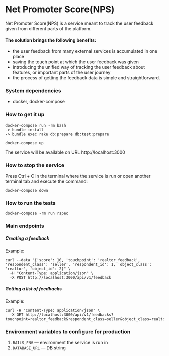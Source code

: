 # Net Promoter Score(NPS)

Net Promoter Score(NPS) is a service meant to track the user feedback given from different parts of the platform.

#### The solution brings the following benefits:
- the user feedback from many external services is accumulated in one place
- saving the touch point at which the user feedback was given
- introducing the unified way of tracking the user feedback about features, or important parts of the user journey
- the process of getting the feedback data is simple and straightforward.

### System dependencies
- docker, docker-compose

### How to get it up
```
docker-compose run -rm bash
-> bundle install
-> bundle exec rake db:prepare db:test:prepare

docker-compose up
```
The service will be available on URL http://localhost:3000

### How to stop the service
Press Ctrl + C in the terminal where the service is run or open another terminal tab and execute the command:
```
docker-compose down
```

### How to run the tests
```
docker-compose -rm run rspec
```

### Main endpoints
##### Creating a feedback

Example:
```
curl --data "{'score': 10, 'touchpoint': 'realtor_feedback', 'respondent_class': 'seller', 'respondent_id': 1, 'object_class': 'realtor', 'object_id': 2}" \
  -H "Content-Type: application/json" \
  -X POST http://localhost:3000/api/v1/feedback
```

##### Getting a list of feedbacks

Example:
```
curl -H "Content-Type: application/json" \
  -X GET http://localhost:3000/api/v1/feedbacks?touchpoint=realtor_feedback&respondent_class=seller&object_class=realtor
```

### Environment variables to configure for production
1. `RAILS_ENV` — environment the service is run in
1. `DATABASE_URL` — DB string
